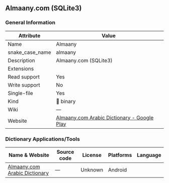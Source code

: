 ## Almaany.com (SQLite3)

### General Information

| Attribute       | Value                                                                                                         |
| --------------- | ------------------------------------------------------------------------------------------------------------- |
| Name            | Almaany                                                                                                       |
| snake_case_name | almaany                                                                                                       |
| Description     | Almaany.com (SQLite3)                                                                                         |
| Extensions      |                                                                                                               |
| Read support    | Yes                                                                                                           |
| Write support   | No                                                                                                            |
| Single-file     | Yes                                                                                                           |
| Kind            | 🔢 binary                                                                                                      |
| Wiki            | ―                                                                                                             |
| Website         | [Almaany.com Arabic Dictionary - Google Play](https://play.google.com/store/apps/details?id=com.almaany.arar) |

### Dictionary Applications/Tools

| Name & Website                                                                                  | Source code | License | Platforms | Language |
| ----------------------------------------------------------------------------------------------- | ----------- | ------- | --------- | -------- |
| [Almaany.com Arabic Dictionary](https://play.google.com/store/apps/details?id=com.almaany.arar) | ―           | Unknown | Android   |          |
